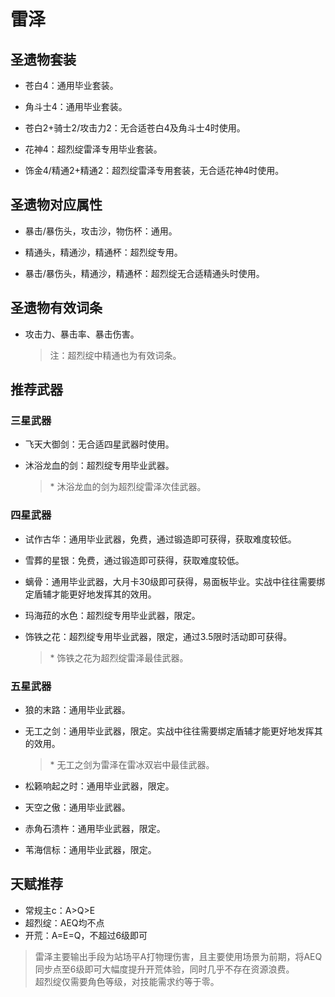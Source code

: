 # 雷泽

## 圣遗物套装  

- 苍白4：通用毕业套装。  

- 角斗士4：通用毕业套装。  

- 苍白2+骑士2/攻击力2：无合适苍白4及角斗士4时使用。  

- 花神4：超烈绽雷泽专用毕业套装。  

- 饰金4/精通2+精通2：超烈绽雷泽专用套装，无合适花神4时使用。  

## 圣遗物对应属性  

- 暴击/暴伤头，攻击沙，物伤杯：通用。  

- 精通头，精通沙，精通杯：超烈绽专用。  

- 暴击/暴伤头，精通沙，精通杯：超烈绽无合适精通头时使用。  

## 圣遗物有效词条  

- 攻击力、暴击率、暴击伤害。  

  > 注：超烈绽中精通也为有效词条。  

## 推荐武器  

### 三星武器  

- 飞天大御剑：无合适四星武器时使用。  

- 沐浴龙血的剑：超烈绽专用毕业武器。  

  > \* 沐浴龙血的剑为超烈绽雷泽次佳武器。  

### 四星武器  

- 试作古华：通用毕业武器，免费，通过锻造即可获得，获取难度较低。  

- 雪葬的星银：免费，通过锻造即可获得，获取难度较低。  

- 螭骨：通用毕业武器，大月卡30级即可获得，易面板毕业。实战中往往需要绑定盾辅才能更好地发挥其的效用。  

- 玛海菈的水色：超烈绽专用毕业武器，限定。  

- 饰铁之花：超烈绽专用毕业武器，限定，通过3.5限时活动即可获得。  

  > \* 饰铁之花为超烈绽雷泽最佳武器。  

### 五星武器  

- 狼的末路：通用毕业武器。  

- 无工之剑：通用毕业武器，限定。实战中往往需要绑定盾辅才能更好地发挥其的效用。  

  > \* 无工之剑为雷泽在雷冰双岩中最佳武器。  

- 松籁响起之时：通用毕业武器，限定。  

- 天空之傲：通用毕业武器。  

- 赤角石溃杵：通用毕业武器，限定。  

- 苇海信标：通用毕业武器，限定。  

## 天赋推荐  

- 常规主c：A>Q>E  
- 超烈绽：AEQ均不点  
- 开荒：A=E=Q，不超过6级即可  

> 雷泽主要输出手段为站场平A打物理伤害，且主要使用场景为前期，将AEQ同步点至6级即可大幅度提升开荒体验，同时几乎不存在资源浪费。  
> 超烈绽仅需要角色等级，对技能需求约等于零。  
